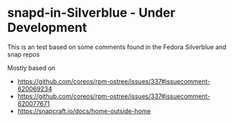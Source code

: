 # snapd-in-Silverblue - Under Development

This is an test based on some comments found in the Fedora Silverblue and snap repos

Mostly based on 
- https://github.com/coreos/rpm-ostree/issues/337#issuecomment-620069234
- https://github.com/coreos/rpm-ostree/issues/337#issuecomment-620077671
- https://snapcraft.io/docs/home-outside-home
